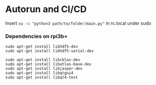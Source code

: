 # Autorun and CI/CD

Insert ` su -c "python3 path/to/folder/main.py" ` in rc.local under sudo

### Dependencies on rpi3b+

```
sudo apt-get install libhdf5-dev
sudo apt-get install libhdf5-serial-dev

sudo apt-get install libcblas-dev
sudo apt-get install libatlas-base-dev
sudo apt-get install libjasper-dev
sudo apt-get install libqtgui4
sudo apt-get install libqt4-test
```
